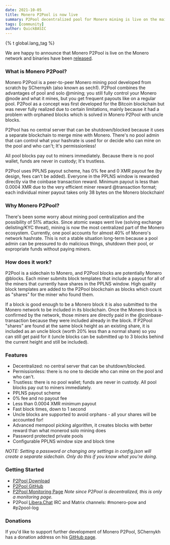 ```yaml
---
date: 2021-10-05
title: Monero P2Pool is now live
summary: P2Pool decentralized pool for Monero mining is live on the mainnet
tags: [community]
author: QuickBASIC
---
```


{% t global.lang_tag %}

We are happy to announce that Monero P2Pool is live on the Monero network and binaries have been [released](https://github.com/SChernykh/p2pool/releases).

### What is Monero P2Pool?

Monero P2Pool is a peer-to-peer Monero mining pool developed from scratch by SChernykh (also known as sech1). P2Pool combines the advantages of pool and solo @mining; you still fully control your Monero @node and what it mines, but you get frequent payouts like on a regular pool.
P2Pool as a concept was first developed for the Bitcoin blockchain but was never fully realized due to certain limitations, mainly because it had a problem with orphaned blocks which is solved in Monero P2Pool with uncle blocks.

P2Pool has no central server that can be shutdown/blocked because it uses a separate blockchain to merge mine with Monero. There's no pool admin that can control what your hashrate is used for or decide who can mine on the pool and who can't; It's permissionless!

All pool blocks pay out to miners immediately. Because there is no pool wallet, funds are never in custody; It's trustless.

P2Pool uses PPLNS payout scheme, has 0% fee and 0 XMR payout fee (by design, fees can't be added). Everyone in the PPLNS window is rewarded directly via the coinbase transaction reward. Minimum payout is less than 0.0004 XMR due to the very efficient miner reward @transaction format; each individual miner payout takes only 38 bytes on the Monero blockchain!

### Why Monero P2Pool?

There's been some worry about mining pool centralization and the possibility of 51% attacks. Since atomic swaps went live (solving exchange delisting/KYC threat), mining is now the most centralized part of the Monero ecosystem.
Currently, one pool accounts for almost 40% of Monero's network hashrate. This is not a stable situation long-term because a pool admin can be pressured to do malicious things, shutdown their pool, or expropriate funds without paying miners.

### How does it work?

P2Pool is a sidechain to Monero, and P2Pool blocks are potentially Monero @blocks. Each miner submits block templates that include a payout for all of the miners that currently have shares in the PPLNS window.
High quality block templates are added to the P2Pool blockchain as blocks which count as "shares" for the miner who found them.

If a block is good enough to be a Monero block it is also submitted to the Monero network to be included in its blockchain. Once the Monero block is confirmed by the network, those miners are directly paid in the @coinbase-transaction because they were included already in the block.
If P2Pool "shares" are found at the same block height as an existing share, it is included as an uncle block (worth 20% less than a normal share) so you can still get paid for it (uncle blocks can be submitted up to 3 blocks behind the current height and still be included).

### Features

- Decentralized: no central server that can be shutdown/blocked.
- Permissionless: there is no one to decide who can mine on the pool and who can't.
- Trustless: there is no pool wallet; funds are never in custody. All pool blocks pay out to miners immediately.
- PPLNS payout scheme
- 0% fee and no payout fee
- Less than 0.0004 XMR minimum payout
- Fast block times, down to 1 second
- Uncle blocks are supported to avoid orphans - all your shares will be accounted for!
- Advanced mempool picking algorithm, it creates blocks with better reward than what monerod solo mining does
- Password protected private pools
- Configurable PPLNS window size and block time

*NOTE: Setting a password or changing any settings in config.json will create a separate sidechain. Only do this if you know what you're doing.*

### Getting Started

- [P2Pool Download](https://github.com/SChernykh/p2pool/releases)
- [P2Pool GitHub](https://github.com/SChernykh/p2pool)
- [P2Pool Monitoring Page](https://p2pool.io/) *Note since P2Pool is decentralized, this is only a monitoring page.*
- P2Pool [Libera.Chat](https://libera.chat/) IRC and Matrix channels: #monero-pow and #p2pool-log

### Donations

If you'd like to support further development of Monero P2Pool, SChernykh has a donation address on his [GitHub page](https://github.com/SChernykh/p2pool#donations).
